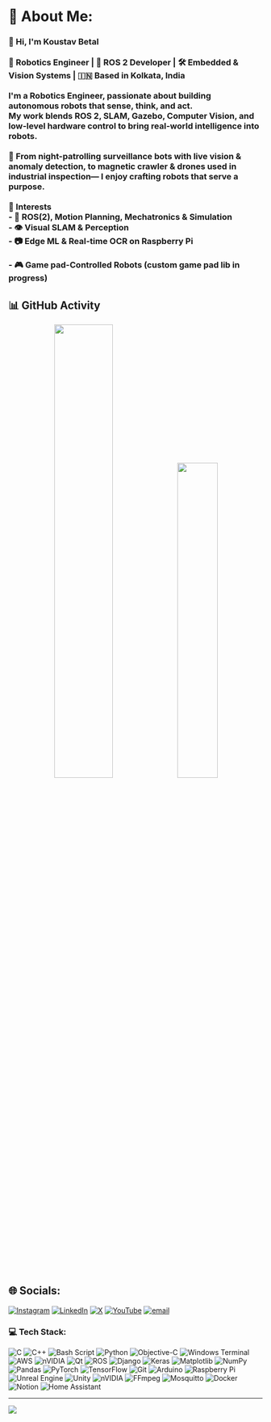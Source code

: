 # 💫 About Me:
### 👋 Hi, I'm Koustav Betal<br><br>🚀 Robotics Engineer | 🤖 ROS 2 Developer | 🛠️ Embedded & Vision Systems | 🇮🇳 Based in Kolkata, India<br><br>I'm a Robotics Engineer, passionate about building autonomous robots that **sense**, **think**, and **act**. <br>My work blends **ROS 2**, **SLAM**, **Gazebo**, **Computer Vision**, and **low-level hardware control** to bring real-world intelligence into robots.<br><br>🔧 From night-patrolling surveillance bots with live vision & anomaly detection, to magnetic crawler & drones used in industrial inspection— I enjoy crafting robots that serve a purpose.<br><br> 🧠 Interests<br>- 🚗 ROS(2), Motion Planning, Mechatronics & Simulation<br>- 👁️ Visual SLAM & Perception<br>- 📷 Edge ML & Real-time OCR on Raspberry Pi<br><br>- 🎮 Game pad-Controlled Robots (custom game pad lib in progress)<br>


## 📊 GitHub Activity
<p align="center">
  <img src="https://github-contributor-stats.vercel.app/api?username=koustavbetal&limit=4&theme=tokyonight&combine_all_yearly_contributions=true&hide_title=true" width="48%";"/>
  <img src="https://github-readme-stats.vercel.app/api/top-langs/?username=koustavbetal&theme=tokyonight&hide_border=true&layout=compact" width="40%";"/>
</p>


## 🌐 Socials:
[![Instagram](https://img.shields.io/badge/Instagram-%23E4405F.svg?logo=Instagram&logoColor=white)](https://instagram.com/koustav_betal) [![LinkedIn](https://img.shields.io/badge/LinkedIn-%230077B5.svg?logo=linkedin&logoColor=white)](https://linkedin.com/in/koustavbetal) [![X](https://img.shields.io/badge/X-black.svg?logo=X&logoColor=white)](https://x.com/koustavbetal) [![YouTube](https://img.shields.io/badge/YouTube-%23FF0000.svg?logo=YouTube&logoColor=white)](https://youtube.com/@linksnjoints) [![email](https://img.shields.io/badge/Email-D14836?logo=gmail&logoColor=white)](mailto:koustavbetal.official@gmail.com) 
### 💻 Tech Stack:
![C](https://img.shields.io/badge/c-%2300599C.svg?style=flat&logo=c&logoColor=white) ![C++](https://img.shields.io/badge/c++-%2300599C.svg?style=flat&logo=c%2B%2B&logoColor=white) ![Bash Script](https://img.shields.io/badge/bash_script-%23121011.svg?style=flat&logo=gnu-bash&logoColor=white) ![Python](https://img.shields.io/badge/python-3670A0?style=flat&logo=python&logoColor=ffdd54) ![Objective-C](https://img.shields.io/badge/OBJECTIVE--C-%233A95E3.svg?style=flat&logo=apple&logoColor=white) ![Windows Terminal](https://img.shields.io/badge/Windows%20Terminal-%234D4D4D.svg?style=flat&logo=windows-terminal&logoColor=white) ![AWS](https://img.shields.io/badge/AWS-%23FF9900.svg?style=flat&logo=amazon-aws&logoColor=white) ![nVIDIA](https://img.shields.io/badge/cuda-000000.svg?style=flat&logo=nVIDIA&logoColor=green) ![Qt](https://img.shields.io/badge/Qt-%23217346.svg?style=flat&logo=Qt&logoColor=white) ![ROS](https://img.shields.io/badge/ros-%230A0FF9.svg?style=flat&logo=ros&logoColor=white) ![Django](https://img.shields.io/badge/django-%23092E20.svg?style=flat&logo=django&logoColor=white) ![Keras](https://img.shields.io/badge/Keras-%23D00000.svg?style=flat&logo=Keras&logoColor=white) ![Matplotlib](https://img.shields.io/badge/Matplotlib-%23ffffff.svg?style=flat&logo=Matplotlib&logoColor=black) ![NumPy](https://img.shields.io/badge/numpy-%23013243.svg?style=flat&logo=numpy&logoColor=white) ![Pandas](https://img.shields.io/badge/pandas-%23150458.svg?style=flat&logo=pandas&logoColor=white) ![PyTorch](https://img.shields.io/badge/PyTorch-%23EE4C2C.svg?style=flat&logo=PyTorch&logoColor=white) ![TensorFlow](https://img.shields.io/badge/TensorFlow-%23FF6F00.svg?style=flat&logo=TensorFlow&logoColor=white) ![Git](https://img.shields.io/badge/git-%23F05033.svg?style=flat&logo=git&logoColor=white) ![Arduino](https://img.shields.io/badge/-Arduino-00979D?style=flat&logo=Arduino&logoColor=white) ![Raspberry Pi](https://img.shields.io/badge/-Raspberry_Pi-C51A4A?style=flat&logo=Raspberry-Pi) ![Unreal Engine](https://img.shields.io/badge/unrealengine-%23313131.svg?style=flat&logo=unrealengine&logoColor=white) ![Unity](https://img.shields.io/badge/unity-%23000000.svg?style=flat&logo=unity&logoColor=white) ![nVIDIA](https://img.shields.io/badge/nVIDIA-%2376B900.svg?style=flat&logo=nVIDIA&logoColor=white) ![FFmpeg](https://shields.io/badge/FFmpeg-%23171717.svg?logo=ffmpeg&style=flat&labelColor=171717&logoColor=5cb85c) ![Mosquitto](https://img.shields.io/badge/mosquitto-%233C5280.svg?style=flat&logo=eclipsemosquitto&logoColor=white) ![Docker](https://img.shields.io/badge/docker-%230db7ed.svg?style=flat&logo=docker&logoColor=white) ![Notion](https://img.shields.io/badge/Notion-%23000000.svg?style=flat&logo=notion&logoColor=white) ![Home Assistant](https://img.shields.io/badge/home%20assistant-%2341BDF5.svg?style=flat&logo=home-assistant&logoColor=white)


---
[![](https://visitcount.itsvg.in/api?id=koustavbetal&icon=1&color=0)](https://visitcount.itsvg.in)

<!-- Proudly created with GPRM ( https://gprm.itsvg.in ) -->
